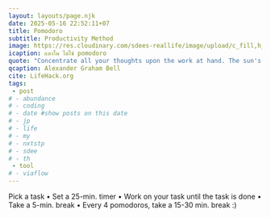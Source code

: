 ```yaml
---
layout: layouts/page.njk
date: 2025-05-16 22:52:11+07
title: Pomodoro
subtitle: Productivity Method
image: https://res.cloudinary.com/sdees-reallife/image/upload/c_fill,h_800,w_1000/v1727235616/1727140848210_hgcvu5.jpg
icaption: แตงโม ไม่ใช่ pomodoro
quote: "Concentrate all your thoughts upon the work at hand. The sun's rays do not burn until brought to a focus."
qcaption: Alexander Graham Bell
cite: LifeHack.org
tags: 
 - post
# - abundance
# - coding
# - date #show posts on this date
# - jp
# - life
# - my
# - nxtstp
# - sdee
# - th
 - tool
# - viaflow
---
```

Pick a task • Set a 25-min. timer • Work on your task until the task is done • Take a 5-min. break • Every 4 pomodoros, take a 15-30 min. break :)
